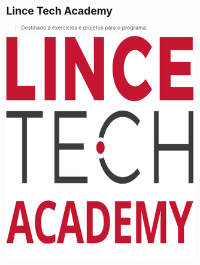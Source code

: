 # Lince Tech Academy

 > Destinado á exercícios e projetos para o programa. 
  <img src= "https://github.com/jeffersoncardoso100/Lince-Tech-Academy/blob/master/.idea/LINCE%20TECH%20ACADEMY.png" width="500" height="600" alt="">
